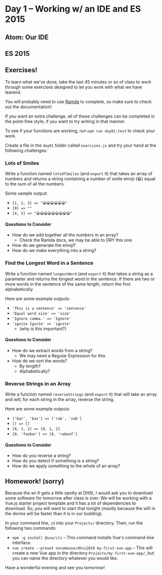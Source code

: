 # Day 1 – Working w/ an IDE and ES 2015

## Atom: Our IDE

## ES 2015

## Exercises!

To learn what we've done, take the last 45 minutes or so of class to work through some exercises designed to let you work with what we have learend.

You will probably need to use [Ramda](https://ramdajs.com/docs/) to complete, so make sure to check out the documentation!

If you want an extra challenge, all of these challenges can be completed in the point-free style, if you want to try writing in that manner.

To see if your functions are working, run `npm run day01:test` to check your work.

Create a file in the `day01` folder called `exercises.js` and try your hand at the following challenges:

### Lots of Smiles

Write a function named `lotsOfSmiles` (and `export` it) that takes an array of numbers and returns a string containing a number of smile emoji (😀) equal to the sum of all the numbers.

Some sample output:

* `[1, 2, 3] => "😀😀😀😀😀😀"`
* `[0] => ""`
* `[4, 5] => "😀😀😀😀😀😀😀😀😀"`

#### Questions to Consider

* How do we add together all the numbers in an array?
	* Check the Ramda docs, we may be able to DRY this one.
* How do we generate the emoji?
* How do we make everything into a string?

### Find the Longest Word in a Sentence

Write a function named `longestWord` (and `export` it) that takes a string as a parameter and returns the longest word in the sentence. If there are two or more words in the sentence of the same length, return the first alphabetically.

Here are some example outputs:

* `'This is a sentence' => 'sentence'`
* `'Equal word size' => 'size'`
* `'Ignore comma.' => 'Ignore'`
* `'ignite Ignite' => 'ignite'`
	* (why is this important?)

#### Questions to Consider

* How do we extract words from a string?
	* We may need a Regular Expression for this
* How do we sort the words?
	* By length?
	* Alphabetically?

### Reverse Strings in an Array

Write a function named `reverseStrings` (and `export` it) that will take an array and will, for each string in the array, reverse the string.

Here are some example outputs:

* `['bar', 'baz'] => ['rab', 'zab']`
* `[] => []`
* `[0, 1, 2] => [0, 1, 2]`
* `[0, 'foobar'] => [0, 'raboof']`

#### Questions to Consider

* How do you reverse a string?
* How do you detect if something is a string?
* How do we apply something to the whole of an array?

## Homework! (sorry)

Because the wi-fi gets a little spotty at DHSI, I would ask you to download some software for tomorrow after class is over. We will be working with a Vue.js starter project template and it has a lot of dependencies to download. So, you will want to start that tonight (mostly because the wifi in the dorms will be faster than it is in our building).

In your command line, `cd` into your `Projects/` directory. Then, run the following two commands:

* `npm -g install @vue/cli` – This command installs Vue's command-line interface.
* `vue create --preset oncomouse/dhsi2019 my-first-vue-app` – This will create a new Vue app in the directory `Projects/my-first-vue-app/`, but you can name the directory whatever you would like.

Have a wonderful evening and see you tomorrow!
